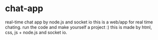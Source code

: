 # chat-app
real-time chat app by node.js and socket io
this is a web/app for real time chating. run the code and make yourself a project :)
this is made by html, css, js + node.js and socket io.
